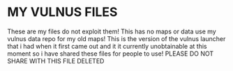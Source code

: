 # MY VULNUS FILES
These are my files do not exploit them!
This has no maps or data use my vulnus data repo for my old maps!
This is the version of the vulnus launcher that i had when it first came out and it it currently unobtainable at this moment so i have shared these files for people to use!
PLEASE DO NOT SHARE WITH THIS FILE DELETED
